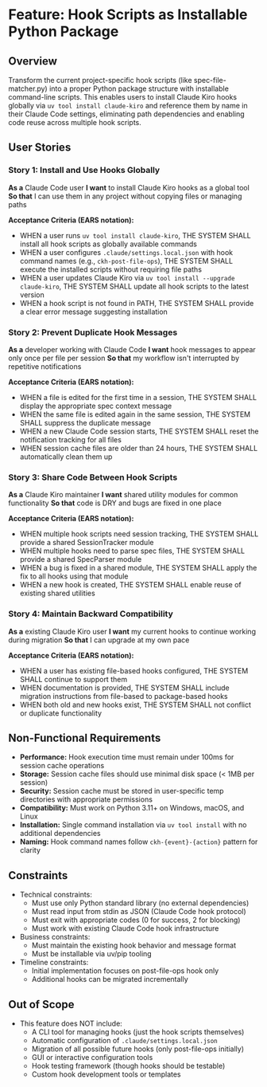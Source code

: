 # Feature: Hook Scripts as Installable Python Package

## Overview
Transform the current project-specific hook scripts (like spec-file-matcher.py) into a proper Python package structure with installable command-line scripts. This enables users to install Claude Kiro hooks globally via `uv tool install claude-kiro` and reference them by name in their Claude Code settings, eliminating path dependencies and enabling code reuse across multiple hook scripts.

## User Stories

### Story 1: Install and Use Hooks Globally
**As a** Claude Code user
**I want** to install Claude Kiro hooks as a global tool
**So that** I can use them in any project without copying files or managing paths

**Acceptance Criteria (EARS notation):**
- WHEN a user runs `uv tool install claude-kiro`, THE SYSTEM SHALL install all hook scripts as globally available commands
- WHEN a user configures `.claude/settings.local.json` with hook command names (e.g., `ckh-post-file-ops`), THE SYSTEM SHALL execute the installed scripts without requiring file paths
- WHEN a user updates Claude Kiro via `uv tool install --upgrade claude-kiro`, THE SYSTEM SHALL update all hook scripts to the latest version
- WHEN a hook script is not found in PATH, THE SYSTEM SHALL provide a clear error message suggesting installation

### Story 2: Prevent Duplicate Hook Messages
**As a** developer working with Claude Code
**I want** hook messages to appear only once per file per session
**So that** my workflow isn't interrupted by repetitive notifications

**Acceptance Criteria (EARS notation):**
- WHEN a file is edited for the first time in a session, THE SYSTEM SHALL display the appropriate spec context message
- WHEN the same file is edited again in the same session, THE SYSTEM SHALL suppress the duplicate message
- WHEN a new Claude Code session starts, THE SYSTEM SHALL reset the notification tracking for all files
- WHEN session cache files are older than 24 hours, THE SYSTEM SHALL automatically clean them up

### Story 3: Share Code Between Hook Scripts
**As a** Claude Kiro maintainer
**I want** shared utility modules for common functionality
**So that** code is DRY and bugs are fixed in one place

**Acceptance Criteria (EARS notation):**
- WHEN multiple hook scripts need session tracking, THE SYSTEM SHALL provide a shared SessionTracker module
- WHEN multiple hooks need to parse spec files, THE SYSTEM SHALL provide a shared SpecParser module
- WHEN a bug is fixed in a shared module, THE SYSTEM SHALL apply the fix to all hooks using that module
- WHEN a new hook is created, THE SYSTEM SHALL enable reuse of existing shared utilities

### Story 4: Maintain Backward Compatibility
**As a** existing Claude Kiro user
**I want** my current hooks to continue working during migration
**So that** I can upgrade at my own pace

**Acceptance Criteria (EARS notation):**
- WHEN a user has existing file-based hooks configured, THE SYSTEM SHALL continue to support them
- WHEN documentation is provided, THE SYSTEM SHALL include migration instructions from file-based to package-based hooks
- WHEN both old and new hooks exist, THE SYSTEM SHALL not conflict or duplicate functionality

## Non-Functional Requirements
- **Performance:** Hook execution time must remain under 100ms for session cache operations
- **Storage:** Session cache files should use minimal disk space (< 1MB per session)
- **Security:** Session cache must be stored in user-specific temp directories with appropriate permissions
- **Compatibility:** Must work on Python 3.11+ on Windows, macOS, and Linux
- **Installation:** Single command installation via `uv tool install` with no additional dependencies
- **Naming:** Hook command names follow `ckh-{event}-{action}` pattern for clarity

## Constraints
- Technical constraints:
  - Must use only Python standard library (no external dependencies)
  - Must read input from stdin as JSON (Claude Code hook protocol)
  - Must exit with appropriate codes (0 for success, 2 for blocking)
  - Must work with existing Claude Code hook infrastructure
- Business constraints:
  - Must maintain the existing hook behavior and message format
  - Must be installable via uv/pip tooling
- Timeline constraints:
  - Initial implementation focuses on post-file-ops hook only
  - Additional hooks can be migrated incrementally

## Out of Scope
- This feature does NOT include:
  - A CLI tool for managing hooks (just the hook scripts themselves)
  - Automatic configuration of `.claude/settings.local.json`
  - Migration of all possible future hooks (only post-file-ops initially)
  - GUI or interactive configuration tools
  - Hook testing framework (though hooks should be testable)
  - Custom hook development tools or templates